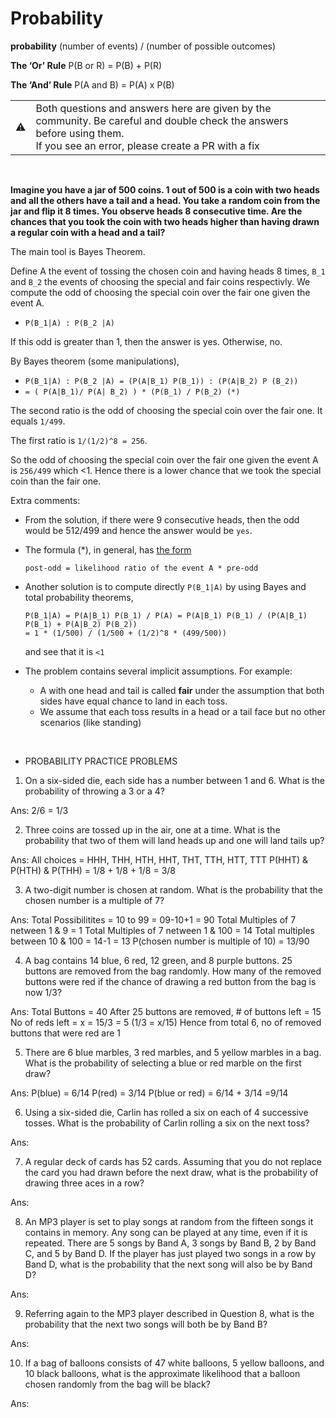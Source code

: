 # Probability

**probability**
(number of events) / (number of possible outcomes)

**The ‘Or’ Rule**
P(B or R) = P(B) + P(R)


**The ‘And’ Rule**
P(A and B) = P(A) x P(B)


<table>
   <tr>
      <td>⚠️</td>
      <td>
         Both questions and answers here are given by the community. Be careful and double check the answers before using them. <br>
         If you see an error, please create a PR with a fix
      </td>
   </tr>
</table>

&nbsp;

**Imagine you have a jar of 500 coins. 1 out of 500 is a coin with two heads and all the others have a tail and a head. You take a random coin from the jar and flip it 8 times. You observe heads 8 consecutive time. Are the chances that you took the coin with two heads higher than having drawn a regular coin with a head and a tail?**
 
The main tool is Bayes Theorem. 

Define A the event of tossing the chosen coin and having heads 8 times, `B_1` and `B_2` the events of choosing the special and fair coins respectivly. We compute the odd of choosing the special coin over the fair one given the event A.
 - `P(B_1|A) : P(B_2 |A)`

If this odd is greater than 1, then the answer is yes. Otherwise, no.

By Bayes theorem (some manipulations),
- `P(B_1|A) : P(B_2 |A) = (P(A|B_1) P(B_1)) : (P(A|B_2) P (B_2)) ` 
- `= ( P(A|B_1)/ P(A| B_2) ) * (P(B_1) / P(B_2) (*)`
 
 The second ratio is the odd of choosing the special coin over the fair one. It equals `1/499`.
 
 The first ratio is `1/(1/2)^8 = 256`.

So the odd of choosing the special coin over the fair one given the event A is `256/499` which <1. Hence there is a lower chance that we took the special coin than the fair one.

Extra comments:
 - From the solution, if there were 9 consecutive heads, then the odd would be 512/499 and hence the answer would be `yes`.
 - The formula (*), in general, has [the form ](https://en.wikipedia.org/wiki/Likelihood_ratios_in_diagnostic_testing#Estimation_of_pre-_and_post-test_probability)
 
      `post-odd = likelihood ratio of the event A * pre-odd`
 - Another solution is to compute directly `P(B_1|A)` by using Bayes and total probability theorems,
 
   ``` 
   P(B_1|A) = P(A|B_1) P(B_1) / P(A) = P(A|B_1) P(B_1) / (P(A|B_1) P(B_1) + P(A|B_2) P(B_2))
   = 1 * (1/500) / (1/500 + (1/2)^8 * (499/500)) 
   ```
   and see that it is `<1`
 - The problem contains several implicit assumptions. For example: 
   - A with one head and tail is called **fair** under the assumption that both sides have equal chance to land in each toss.
   - We assume that each toss results in a head or a tail face but no other scenarios (like standing)
<br/>


* PROBABILITY PRACTICE PROBLEMS

1. On a six-sided die, each side has a number between 1 and 6. What is the probability of throwing a 3 or a 4?

Ans: 2/6 = 1/3

2. Three coins are tossed up in the air, one at a time. What is the probability that two of them will land heads up and one will land tails up?

Ans: 
All choices  = HHH, THH, HTH, HHT, THT, TTH, HTT, TTT
P(HHT) & P(HTH) & P(THH)  = 1/8 + 1/8 + 1/8  = 3/8

3. A two-digit number is chosen at random. What is the probability that the chosen number is a multiple of 7?

Ans: 
Total Possibilitites = 10 to 99 = 09-10+1 = 90
Total Multiples of 7 netween 1 & 9 = 1
Total Multiples of 7 netween 1 & 100 = 14
Total multiples between 10 & 100 = 14-1 = 13
P(chosen number is multiple of 10) = 13/90

4. A bag contains 14 blue, 6 red, 12 green, and 8 purple buttons. 25 buttons are removed from the bag randomly. How many of the removed buttons were red if the chance of drawing a red button from the bag is now 1/3?

Ans: 
Total Buttons = 40
After 25 buttons are removed, # of buttons left = 15
No of reds left = x = 15/3 = 5    (1/3  = x/15) 
Hence from total 6, no of removed buttons that were red are 1

5. There are 6 blue marbles, 3 red marbles, and 5 yellow marbles in a bag. What is the probability of selecting a blue or red marble on the first draw?

Ans: 
P(blue) = 6/14
P(red) = 3/14
P(blue or red) = 6/14 + 3/14 =9/14

6. Using a six-sided die, Carlin has rolled a six on each of 4 successive tosses. What is the probability of Carlin rolling a six on the next toss?

Ans: 

7. A regular deck of cards has 52 cards. Assuming that you do not replace the card you had drawn before the next draw, what is the probability of drawing three aces in a row?

Ans: 

8. An MP3 player is set to play songs at random from the fifteen songs it contains in memory. Any song can be played at any time, even if it is repeated. There are 5 songs by Band A, 3 songs by Band B, 2 by Band C, and 5 by Band D. If the player has just played two songs in a row by Band D, what is the probability that the next song will also be by Band D?

Ans: 

9. Referring again to the MP3 player described in Question 8, what is the probability that the next two songs will both be by Band B?

Ans: 

10. If a bag of balloons consists of 47 white balloons, 5 yellow balloons, and 10 black balloons, what is the approximate likelihood that a balloon chosen randomly from the bag will be black?

Ans: 